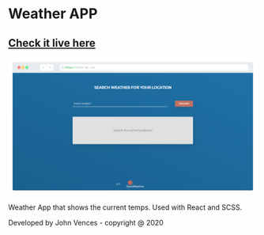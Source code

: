 # Weather APP

## [Check it live here](https://john-meteo.herokuapp.com/)

![Thumbnail](thumbnail.png)

Weather App that shows the current temps.
Used with React and SCSS.

Developed by John Vences - copyright @ 2020
